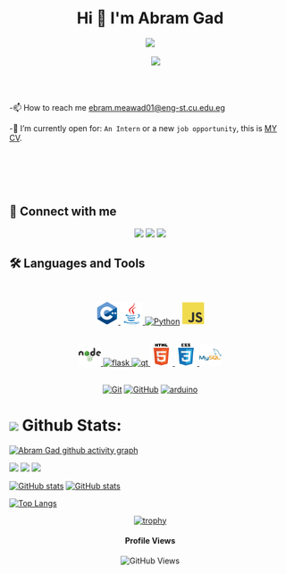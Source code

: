 <h1 align="center"> Hi 👋 I'm Abram Gad</h1>
<p align="center">
  <a href="https://github.com/DenverCoder1/readme-typing-svg"><img src="https://readme-typing-svg.herokuapp.com?lines=System+and+Biomedical+engineering+Student;Embedded+Systems+engineer;Frot-end+Web+Developer&center=true&width=500&height=50"></a>
</p>
<img
  align="right" 
  src="https://user-images.githubusercontent.com/63050133/156676671-d5b2e362-97d4-4404-9447-dd71ddfea82f.gif"
  width="250px"
/>
<br/>
<br/>
<br/>
<br/>

-📫 How to reach me <a href="ebram.meawad01@eng-st.cu.edu.eg">ebram.meawad01@eng-st.cu.edu.eg</a>
<br/>

-:thinking: I’m currently open for: `An Intern` or a new `job opportunity`, this is [MY
CV](https://drive.google.com/file/d/1rxBTWrE7bq9y6hk_KqlZwgAo4cAAztvM/view?usp=sharing).
<br/>

<br/>
<br/>
<br/>
<br/>

<h2>📩 Connect with me</h3>
<p align="center">
  <a href="ebram.meawad01@eng-st.cu.edu.eg" title="Gmail"
    ><img
      src="https://img.shields.io/badge/gmail-%23F05033.svg?style=for-the-badge&logo=gmail&logoColor=white"
  /></a>
  <a href="https://www.facebook.com/abram.gad.1/" title="Facebook"
    ><img
      src="https://img.shields.io/badge/Facebook-%231877F2.svg?style=for-the-badge&logo=Facebook&logoColor=white"
  /></a>
  <a href="https://www.linkedin.com/in/abram-gad-hanna/" title="LinkedIn"
    ><img
      src="https://img.shields.io/badge/linkedin-%230077B5.svg?style=for-the-badge&logo=linkedin&logoColor=white"
  /></a>
</p>

<h2>🛠 Languages and Tools</h2>
<br />
<p align="center">
  <a href="https://www.w3schools.com/cpp/" target="_blank" rel="noreferrer">
    <img
      src="https://raw.githubusercontent.com/devicons/devicon/master/icons/cplusplus/cplusplus-original.svg"
      alt="cplusplus"
      width="40"
      height="40"
    />
  </a>
  <a href="https://www.java.com" target="_blank" rel="noreferrer">
    <img
      src="https://raw.githubusercontent.com/devicons/devicon/master/icons/java/java-original.svg"
      alt="java"
      width="40"
      height="40"
    />
  </a>
  <a href="https://www.python.org/" title="Python"
    ><img
      src="https://img.shields.io/badge/python-3670A0?style=for-the-badge&logo=python&logoColor=ffdd54"
      alt="Python"
  /></a>
  <a
    href="https://developer.mozilla.org/en-US/docs/Web/JavaScript"
    target="_blank"
    rel="noreferrer"
  >
    <img
      src="https://raw.githubusercontent.com/devicons/devicon/master/icons/javascript/javascript-original.svg"
      alt="javascript"
      width="40"
      height="40"
    />
  </a>
</p>
<p align="center">
  <br />
  <a href="https://nodejs.org" target="_blank" rel="noreferrer">
    <img
      src="https://raw.githubusercontent.com/devicons/devicon/master/icons/nodejs/nodejs-original-wordmark.svg"
      alt="nodejs"
      width="40"
      height="40"
    />
  </a>
  
  <a href="https://flask.palletsprojects.com/" target="_blank" rel="noreferrer">
    <img
      src="https://www.vectorlogo.zone/logos/pocoo_flask/pocoo_flask-icon.svg"
      alt="flask"
      width="40"
      height="40"
    />
  </a>
  <a href="https://www.qt.io/" target="_blank" rel="noreferrer">
    <img
      src="https://upload.wikimedia.org/wikipedia/commons/0/0b/Qt_logo_2016.svg"
      alt="qt"
      width="40"
      height="40"
    />
  </a>
  <a href="https://www.w3.org/html/" target="_blank" rel="noreferrer">
    <img
      src="https://raw.githubusercontent.com/devicons/devicon/master/icons/html5/html5-original-wordmark.svg"
      alt="html5"
      width="40"
      height="40"
    />
  </a>
  <a href="https://www.w3schools.com/css/" target="_blank" rel="noreferrer">
    <img
      src="https://raw.githubusercontent.com/devicons/devicon/master/icons/css3/css3-original-wordmark.svg"
      alt="css3"
      width="40"
      height="40"
    />
  </a>
  
  <a href="https://www.mysql.com/" target="_blank" rel="noreferrer">
    <img
      src="https://raw.githubusercontent.com/devicons/devicon/master/icons/mysql/mysql-original-wordmark.svg"
      alt="mysql"
      width="40"
      height="40"
    />
  </a>
</p>
<p align="center">
  <br />
  <a href="https://git-scm.com/" title="Git"
    ><img
      src="https://img.shields.io/badge/git-%23F05033.svg?style=for-the-badge&logo=git&logoColor=white"
      alt="Git"
  /></a>
  <a href="https://github.com/" title="GitHub"
    ><img
      src="https://img.shields.io/badge/github-%23121011.svg?style=for-the-badge&logo=github&logoColor=white"
      alt="GitHub"
  /></a>

  <a href="https://www.arduino.cc/" target="_blank" rel="noreferrer">
    <img
      src="https://cdn.worldvectorlogo.com/logos/arduino-1.svg"
      alt="arduino"
      width="40"
      height="40"
    />
  </a>
</p>

# <img src = "https://github.com/7oSkaaa/7oSkaaa/blob/main/Images/Statistics.gif?raw=true" width = 55px> Github Stats:
[![Abram Gad github activity graph](https://github-readme-activity-graph.vercel.app/graph?username=Abram1111&bg_color=000000&color=FFFFFF&line=10B1E6&point=FF3757&area=true&hide&radius=50)](https://github.com/Abram1111/github-readme-activity-graph)
<br> 

![](http://github-profile-summary-cards.vercel.app/api/cards/profile-details?username=Abram1111&theme=radical)
![](http://github-profile-summary-cards.vercel.app/api/cards/repos-per-language?username=Abram1111&theme=radical)
![](http://github-profile-summary-cards.vercel.app/api/cards/productive-time?username=Abram1111&theme=radical&utcOffset=8)
   
[![GitHub stats](https://github-readme-stats.vercel.app/api?username=Abram1111&show_icons=true&theme=radical)](https://github.com/anuraghazra/github-readme-stats)
[![GitHub stats](https://github-readme-streak-stats.herokuapp.com/?user=Abram1111&theme=radical)](https://github.com/anuraghazra/github-readme-stats)

[![Top Langs](https://github-readme-stats.vercel.app/api/top-langs/?username=Abram1111&exclude_repo=statistics-cc-hypothesis-testing,stm32f401-429xx-projects,STM32F401CC,STM32F4xx-DMA,sound-equalizer&hide=html,jupyter%20notebook&layout=compact&theme=radical&langs_count=10)](https://github.com/anuraghazra/github-readme-stats)
<div align="center" >
<!-- <img src="https://github-profile-trophy.vercel.app/?username=Abram1111&theme=tokyonight&margin-w=15" /> -->
<div>

[![trophy](https://github-profile-trophy.vercel.app/?username=Abram1111&theme=radical&column=9)](https://github.com/Naderab/github-profile-trophy)

#### Profile Views
 
![GitHub Views](https://profile-counter.glitch.me/Abram1111/count.svg)


